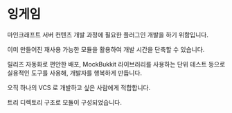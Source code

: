 # 잉게임 

마인크래프트 서버 컨텐츠 개발 과정에 필요한 플러그인 개발을 하기 위함입니다.

이미 만들어진 재사용 가능한 모듈을 활용하여 개발 시간을 단축할 수 있습니다.

릴리즈 자동화로 편안한 배포, MockBukkit 라이브러리를 사용하는 단위 테스트 등으로 실용적인 도구를 사용해, 개발자를 행복하게 만듭니다.  

오직 하나의 VCS 로 개발하고 싶은 사람에게 적합합니다.  

트리 디렉토리 구조로 모듈이 구성되었습니다.


